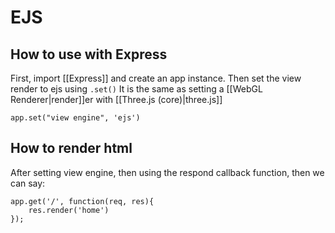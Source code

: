 # EJS
## How to use with Express
First, import [[Express]] and create an app instance. Then set the view render to ejs using `.set()`
It is the same as setting a [[WebGL Renderer|render]]er with [[Three.js (core)|three.js]] 

```
app.set("view engine", 'ejs')
```

## How to render html
After setting view engine, then using the respond callback function, then we can say:
```
app.get('/', function(req, res){
    res.render('home')
});
```

